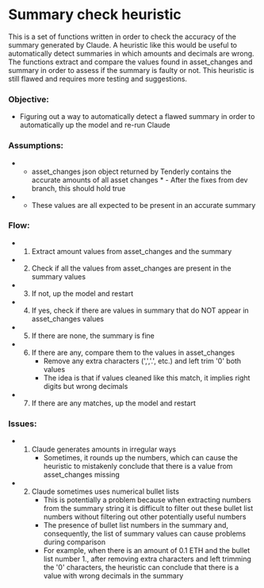 # Summary check heuristic

This is a set of functions written in order to check the accuracy of the summary generated by Claude. 
A heuristic like this would be useful to automatically detect summaries in which amounts and decimals are wrong.
The functions extract and compare the values found in asset_changes and summary in order to assess if the summary is faulty or not.
This heuristic is still flawed and requires more testing and suggestions.

### Objective:
- Figuring out a way to automatically detect a flawed summary in order to automatically up the model and re-run Claude
  
### Assumptions:
* - asset_changes json object returned by Tenderly contains the accurate amounts of all asset changes
        * - After the fixes from dev branch, this should hold true
* - These values are all expected to be present in an accurate summary
 
### Flow:
* 1. Extract amount values from asset_changes and the summary
* 2. Check if all the values from asset_changes are present in the summary values
* 3. If not, up the model and restart
* 4. If yes, check if there are values in summary that do NOT appear in asset_changes values
* 5. If there are none, the summary is fine
* 6. If there are any, compare them to the values in asset_changes
        * Remove any extra characters (',','.', etc.) and left trim '0' both values
        * The idea is that if values cleaned like this match, it implies right digits but wrong decimals         
* 7. If there are any matches, up the model and restart

### Issues:
* 1. Claude generates amounts in irregular ways
        * Sometimes, it rounds up the numbers, which can cause the heuristic to mistakenly conclude that there is a value from asset_changes missing
* 2. Claude sometimes uses numerical bullet lists
        * This is potentially a problem because when extracting numbers from the summary string it is difficult to filter out these bullet list numbers without filtering out other potentially useful numbers
        * The presence of bullet list numbers in the summary and, consequently, the list of summary values can cause problems during comparison
        * For example, when there is an amount of 0.1 ETH and the bullet list number 1., after removing extra characters and left trimming the '0' characters, the heuristic can conclude that there is a value with wrong decimals in the summary

